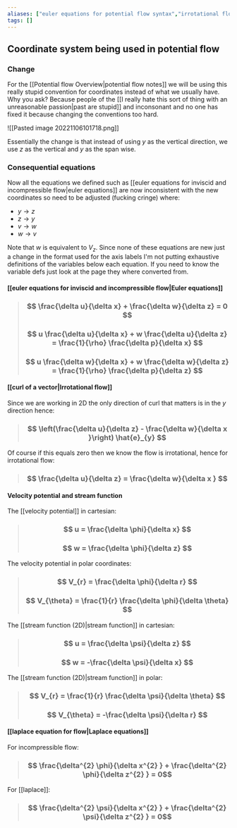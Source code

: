 ```yaml
---
aliases: ["euler equations for potential flow syntax","irrotational flow for potential flow syntax","velocity potenial for potential flow syntax","stream function for potential flow syntax"]
tags: []
---
```


## Coordinate system being used in potential flow
### Change
For the [[Potential flow Overview|potential flow notes]] we will be using this really stupid convention for coordinates instead of what we usually have. Why you ask? Because people of the [[I really hate this sort of thing with an unreasonable passion|past are stupid]] and inconsonant and no one has fixed it because changing the conventions too hard.

![[Pasted image 20221106101718.png]]

Essentially the change is that instead of using $y$ as the vertical direction, we use $z$ as the vertical and $y$ as the span wise.

### Consequential equations
Now all the equations we defined such as [[euler equations for inviscid and incompressible flow|euler equations]] are now inconsistent with the new coordinates so need to be adjusted (fucking cringe) where:
- $y\to z$
- $z \to y$
- $v \to w$
- $w \to v$

Note that $w$ is equivalent to $V_{z}$.
Since none of these equations are new just a change in the format used for the axis labels I'm not putting exhaustive definitions of the variables below each equation. If you need to know the variable defs just look at the page they where converted from.

#### [[euler equations for inviscid and incompressible flow|Euler equations]]

> ### $$ \frac{\delta u}{\delta x} + \frac{\delta w}{\delta z} = 0 $$
> ### $$ u \frac{\delta u}{\delta x} + w \frac{\delta u}{\delta z} = \frac{1}{\rho} \frac{\delta p}{\delta x} $$
> ### $$ u \frac{\delta w}{\delta x} + w \frac{\delta w}{\delta z} = \frac{1}{\rho} \frac{\delta p}{\delta z} $$

#### [[curl of a vector|Irrotational flow]] 

Since we are working in 2D the only direction of curl that matters is in the $y$ direction hence:

> ### $$ \left(\frac{\delta u}{\delta z} - \frac{\delta w}{\delta x }\right) \hat{e}_{y} $$

Of course if this equals zero then we know the flow is irrotational, hence for irrotational flow:

> ### $$ \frac{\delta u}{\delta z} = \frac{\delta w}{\delta x } $$

#### Velocity potential and stream function
The [[velocity potential]] in cartesian:

> ### $$ u = \frac{\delta \phi}{\delta x} $$
> ### $$ w = \frac{\delta \phi}{\delta z} $$

The velocity potential in polar coordinates:
> ### $$ V_{r} = \frac{\delta \phi}{\delta r} $$
> ### $$ V_{\theta} = \frac{1}{r} \frac{\delta \phi}{\delta \theta} $$

The [[stream function (2D)|stream function]] in cartesian:
> ### $$ u = \frac{\delta \psi}{\delta z} $$
> ### $$ w = -\frac{\delta \psi}{\delta x} $$


The [[stream function (2D)|stream function]] in polar:
> ### $$ V_{r} = \frac{1}{r} \frac{\delta \psi}{\delta \theta} $$
> ### $$ V_{\theta} = -\frac{\delta \psi}{\delta r} $$

#### [[laplace equation for flow|Laplace equations]]

For incompressible flow:

> ### $$  \frac{\delta^{2} \phi}{\delta x^{2} } + \frac{\delta^{2} \phi}{\delta z^{2} } = 0$$

For [[laplace]]:

> ### $$  \frac{\delta^{2} \psi}{\delta x^{2} } + \frac{\delta^{2} \psi}{\delta z^{2} } = 0$$
 